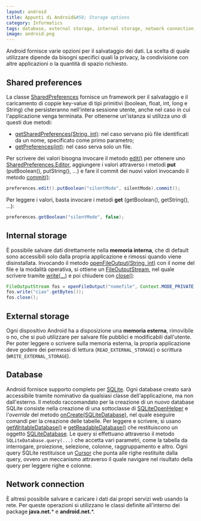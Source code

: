 ```yaml
---
layout: android
title: Appunti di Android&#58; Storage options
category: Informatics
tags: database, external storage, internal storage, network connection, preferences, shared preferences, sqlite, storage options
image: android.png
---
```

Android fornisce varie opzioni per il salvataggio dei dati. La scelta di quale utilizzare dipende da bisogni specifici quali la privacy, la condivisione con altre applicazioni o la quantità di spazio richiesto.

## Shared preferences

La classe [SharedPreferences](https://developer.android.com/reference/android/content/SharedPreferences.html) fornisce un framework per il salvataggio e il caricamento di coppie key-value di tipi primitivi (boolean, float, int, long e String) che persisteranno nell'intera sessione utente, anche nel caso in cui l'applicazione venga terminata. Per ottenerne un'istanza si utilizza uno di questi due metodi:

*   [getSharedPreferences(String, int)](https://developer.android.com/reference/android/content/Context.html#getSharedPreferences%28java.lang.String,%20int%29): nel caso servano più file identificati da un nome, specificato come primo parametro;
*   [getPreferences(int)](https://developer.android.com/reference/android/app/Activity.html#getPreferences%28int%29): nel caso serva solo un file.

Per scrivere dei valori bisogna invocare il metodo [edit()](https://developer.android.com/reference/android/content/SharedPreferences.html#edit%28%29) per ottenere uno [SharedPreferences.Editor](https://developer.android.com/reference/android/content/SharedPreferences.Editor.html), aggiungere i valori attraverso i metodi **put** (putBoolean(), putString(), ...) e fare il commit dei nuovi valori invocando il metodo [commit()](https://developer.android.com/reference/android/content/SharedPreferences.Editor.html#commit%28%29):

```java
preferences.edit().putBoolean("silentMode", silentMode).commit();
```

Per leggere i valori, basta invocare i metodi **get** (getBoolean(), getString(), ...):

```java
preferences.getBoolean("silentMode", false);
```

## Internal storage

È possibile salvare dati direttamente nella **memoria interna**, che di default sono accessibili solo dalla propria applicazione e rimossi quando viene disinstallata. Invocando il metodo [openFileOutput(String, int)](https://developer.android.com/reference/android/content/Context.html#openFileOutput%28java.lang.String,%20int%29) con il nome del file e la modalità operativa, si ottiene un [FileOutputStream](https://developer.android.com/reference/java/io/FileOutputStream.html), nel quale scrivere tramite [write(...)](https://developer.android.com/reference/java/io/FileOutputStream.html#write%28byte[],%20int,%20int%29) e poi chiudere con [close()](https://developer.android.com/reference/java/io/FileOutputStream.html#close%28%29):

```java
FileOutputStream fos = openFileOutput("nomefile", Context.MODE_PRIVATE);
fos.write("ciao".getBytes());
fos.close();
```

## External storage

Ogni dispositivo Android ha a disposizione una **memoria esterna**, rimovibile o no, che si può utilizzare per salvare file pubblici e modificabili dall'utente. Per poter leggere o scrivere sulla memoria esterna, la propria applicazione deve godere dei permessi di lettura (`READ_EXTERNAL_STORAGE`) o scrittura (`WRITE_EXTERNAL_STORAGE`).

## Database

Android fornisce supporto completo per [SQLite](https://www.sqlite.org/). Ogni database creato sarà accessibile tramite nominativo da qualsiasi classe dell'applicazione, ma non dall'esterno. Il metodo raccomandato per la creazione di un nuovo database SQLite consiste nella creazione di una sottoclasse di [SQLiteOpenHelper](https://developer.android.com/reference/android/database/sqlite/SQLiteOpenHelper.html) e l'_override_ del metodo [onCreate(SQLiteDatabase)](https://developer.android.com/reference/android/database/sqlite/SQLiteOpenHelper.html#onCreate%28android.database.sqlite.SQLiteDatabase%29), nel quale eseguire comandi per la creazione delle tabelle. Per leggere e scrivere, si usano [getWritableDatabase()](https://developer.android.com/reference/android/database/sqlite/SQLiteOpenHelper.html#getWritableDatabase%28%29) e [getReadableDatabase()](https://developer.android.com/reference/android/database/sqlite/SQLiteOpenHelper.html#getReadableDatabase%28%29) che restituiscono un oggetto [SQLiteDatabase](https://developer.android.com/reference/android/database/sqlite/SQLiteDatabase.html). Le query si effettuano attraverso il metodo `SQLiteDatabase.query(...)` che accetta vari parametri, come la tabella da interrogare, proiezione, selezione, colonne, raggruppamento e altro. Ogni query SQLite restituisce un [Cursor](https://developer.android.com/reference/android/database/Cursor.html) che punta alle righe restituite dalla query, ovvero un meccanismo attraverso il quale navigare nel risultato della query per leggere righe e colonne.

## Network connection

È altresì possibile salvare e caricare i dati dai propri servizi web usando la rete. Per queste operazioni si utilizzano le classi definite all'interno dei package **java.net.*** e **android.net.***.
